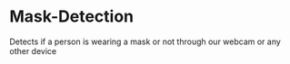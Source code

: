 # Mask-Detection
Detects if a person is wearing a mask or not through our webcam or any other device
